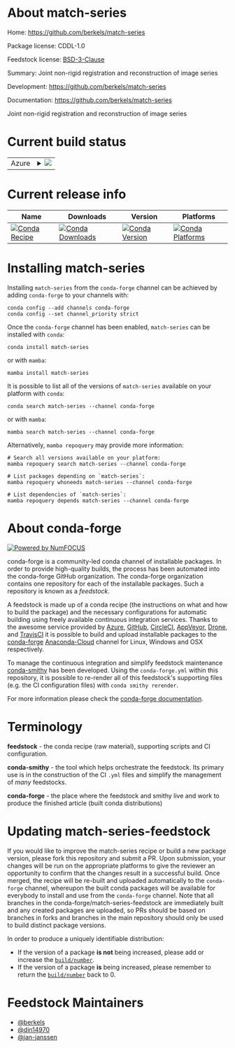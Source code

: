 About match-series
==================

Home: https://github.com/berkels/match-series

Package license: CDDL-1.0

Feedstock license: [BSD-3-Clause](https://github.com/conda-forge/match-series-feedstock/blob/main/LICENSE.txt)

Summary: Joint non-rigid registration and reconstruction of image series

Development: https://github.com/berkels/match-series

Documentation: https://github.com/berkels/match-series

Joint non-rigid registration and reconstruction of image series


Current build status
====================


<table>
    
  <tr>
    <td>Azure</td>
    <td>
      <details>
        <summary>
          <a href="https://dev.azure.com/conda-forge/feedstock-builds/_build/latest?definitionId=10093&branchName=main">
            <img src="https://dev.azure.com/conda-forge/feedstock-builds/_apis/build/status/match-series-feedstock?branchName=main">
          </a>
        </summary>
        <table>
          <thead><tr><th>Variant</th><th>Status</th></tr></thead>
          <tbody><tr>
              <td>linux_64</td>
              <td>
                <a href="https://dev.azure.com/conda-forge/feedstock-builds/_build/latest?definitionId=10093&branchName=main">
                  <img src="https://dev.azure.com/conda-forge/feedstock-builds/_apis/build/status/match-series-feedstock?branchName=main&jobName=linux&configuration=linux%20linux_64_" alt="variant">
                </a>
              </td>
            </tr><tr>
              <td>osx_64</td>
              <td>
                <a href="https://dev.azure.com/conda-forge/feedstock-builds/_build/latest?definitionId=10093&branchName=main">
                  <img src="https://dev.azure.com/conda-forge/feedstock-builds/_apis/build/status/match-series-feedstock?branchName=main&jobName=osx&configuration=osx%20osx_64_" alt="variant">
                </a>
              </td>
            </tr><tr>
              <td>win_64</td>
              <td>
                <a href="https://dev.azure.com/conda-forge/feedstock-builds/_build/latest?definitionId=10093&branchName=main">
                  <img src="https://dev.azure.com/conda-forge/feedstock-builds/_apis/build/status/match-series-feedstock?branchName=main&jobName=win&configuration=win%20win_64_" alt="variant">
                </a>
              </td>
            </tr>
          </tbody>
        </table>
      </details>
    </td>
  </tr>
</table>

Current release info
====================

| Name | Downloads | Version | Platforms |
| --- | --- | --- | --- |
| [![Conda Recipe](https://img.shields.io/badge/recipe-match--series-green.svg)](https://anaconda.org/conda-forge/match-series) | [![Conda Downloads](https://img.shields.io/conda/dn/conda-forge/match-series.svg)](https://anaconda.org/conda-forge/match-series) | [![Conda Version](https://img.shields.io/conda/vn/conda-forge/match-series.svg)](https://anaconda.org/conda-forge/match-series) | [![Conda Platforms](https://img.shields.io/conda/pn/conda-forge/match-series.svg)](https://anaconda.org/conda-forge/match-series) |

Installing match-series
=======================

Installing `match-series` from the `conda-forge` channel can be achieved by adding `conda-forge` to your channels with:

```
conda config --add channels conda-forge
conda config --set channel_priority strict
```

Once the `conda-forge` channel has been enabled, `match-series` can be installed with `conda`:

```
conda install match-series
```

or with `mamba`:

```
mamba install match-series
```

It is possible to list all of the versions of `match-series` available on your platform with `conda`:

```
conda search match-series --channel conda-forge
```

or with `mamba`:

```
mamba search match-series --channel conda-forge
```

Alternatively, `mamba repoquery` may provide more information:

```
# Search all versions available on your platform:
mamba repoquery search match-series --channel conda-forge

# List packages depending on `match-series`:
mamba repoquery whoneeds match-series --channel conda-forge

# List dependencies of `match-series`:
mamba repoquery depends match-series --channel conda-forge
```


About conda-forge
=================

[![Powered by
NumFOCUS](https://img.shields.io/badge/powered%20by-NumFOCUS-orange.svg?style=flat&colorA=E1523D&colorB=007D8A)](https://numfocus.org)

conda-forge is a community-led conda channel of installable packages.
In order to provide high-quality builds, the process has been automated into the
conda-forge GitHub organization. The conda-forge organization contains one repository
for each of the installable packages. Such a repository is known as a *feedstock*.

A feedstock is made up of a conda recipe (the instructions on what and how to build
the package) and the necessary configurations for automatic building using freely
available continuous integration services. Thanks to the awesome service provided by
[Azure](https://azure.microsoft.com/en-us/services/devops/), [GitHub](https://github.com/),
[CircleCI](https://circleci.com/), [AppVeyor](https://www.appveyor.com/),
[Drone](https://cloud.drone.io/welcome), and [TravisCI](https://travis-ci.com/)
it is possible to build and upload installable packages to the
[conda-forge](https://anaconda.org/conda-forge) [Anaconda-Cloud](https://anaconda.org/)
channel for Linux, Windows and OSX respectively.

To manage the continuous integration and simplify feedstock maintenance
[conda-smithy](https://github.com/conda-forge/conda-smithy) has been developed.
Using the ``conda-forge.yml`` within this repository, it is possible to re-render all of
this feedstock's supporting files (e.g. the CI configuration files) with ``conda smithy rerender``.

For more information please check the [conda-forge documentation](https://conda-forge.org/docs/).

Terminology
===========

**feedstock** - the conda recipe (raw material), supporting scripts and CI configuration.

**conda-smithy** - the tool which helps orchestrate the feedstock.
                   Its primary use is in the construction of the CI ``.yml`` files
                   and simplify the management of *many* feedstocks.

**conda-forge** - the place where the feedstock and smithy live and work to
                  produce the finished article (built conda distributions)


Updating match-series-feedstock
===============================

If you would like to improve the match-series recipe or build a new
package version, please fork this repository and submit a PR. Upon submission,
your changes will be run on the appropriate platforms to give the reviewer an
opportunity to confirm that the changes result in a successful build. Once
merged, the recipe will be re-built and uploaded automatically to the
`conda-forge` channel, whereupon the built conda packages will be available for
everybody to install and use from the `conda-forge` channel.
Note that all branches in the conda-forge/match-series-feedstock are
immediately built and any created packages are uploaded, so PRs should be based
on branches in forks and branches in the main repository should only be used to
build distinct package versions.

In order to produce a uniquely identifiable distribution:
 * If the version of a package **is not** being increased, please add or increase
   the [``build/number``](https://docs.conda.io/projects/conda-build/en/latest/resources/define-metadata.html#build-number-and-string).
 * If the version of a package **is** being increased, please remember to return
   the [``build/number``](https://docs.conda.io/projects/conda-build/en/latest/resources/define-metadata.html#build-number-and-string)
   back to 0.

Feedstock Maintainers
=====================

* [@berkels](https://github.com/berkels/)
* [@din14970](https://github.com/din14970/)
* [@jan-janssen](https://github.com/jan-janssen/)

